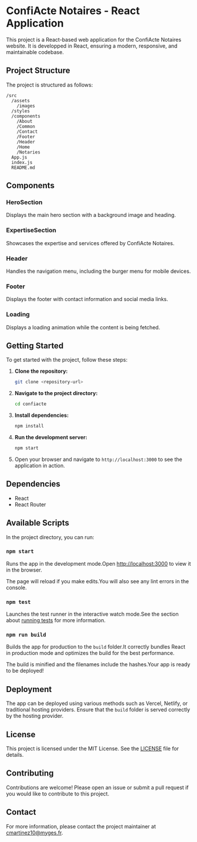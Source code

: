 
# ConfiActe Notaires - React Application

This project is a React-based web application for the ConfiActe Notaires website. It is developped in React, ensuring a modern, responsive, and maintainable codebase.

## Project Structure

The project is structured as follows:

```
/src
  /assets
    /images
  /styles
  /components
    /About
    /Common
    /Contact
    /Footer
    /Header
    /Home
    /Notaries
  App.js
  index.js
  README.md
```

## Components

### HeroSection

Displays the main hero section with a background image and heading.

### ExpertiseSection

Showcases the expertise and services offered by ConfiActe Notaires.

### Header

Handles the navigation menu, including the burger menu for mobile devices.

### Footer

Displays the footer with contact information and social media links.

### Loading

Displays a loading animation while the content is being fetched.

## Getting Started

To get started with the project, follow these steps:

1. **Clone the repository:**
   ```sh
   git clone <repository-url>
   ```

2. **Navigate to the project directory:**
   ```sh
   cd confiacte
   ```

3. **Install dependencies:**
   ```sh
   npm install
   ```

4. **Run the development server:**
   ```sh
   npm start
   ```

5. Open your browser and navigate to `http://localhost:3000` to see the application in action.

## Dependencies

- React
- React Router

## Available Scripts

In the project directory, you can run:

### `npm start`

Runs the app in the development mode.Open [http://localhost:3000](http://localhost:3000) to view it in the browser.

The page will reload if you make edits.You will also see any lint errors in the console.

### `npm test`

Launches the test runner in the interactive watch mode.See the section about [running tests](https://facebook.github.io/create-react-app/docs/running-tests) for more information.

### `npm run build`

Builds the app for production to the `build` folder.It correctly bundles React in production mode and optimizes the build for the best performance.

The build is minified and the filenames include the hashes.Your app is ready to be deployed!

## Deployment

The app can be deployed using various methods such as Vercel, Netlify, or traditional hosting providers. Ensure that the `build` folder is served correctly by the hosting provider.

## License

This project is licensed under the MIT License. See the [LICENSE](LICENSE) file for details.

## Contributing

Contributions are welcome! Please open an issue or submit a pull request if you would like to contribute to this project.

## Contact

For more information, please contact the project maintainer at cmartinez10@myges.fr.
